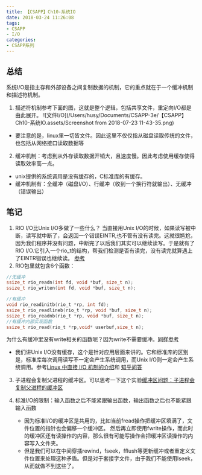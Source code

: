 ```yaml
---
title: 【CSAPP】Ch10-系统IO
date: 2018-03-24 11:26:08
tags:
- CSAPP
- I/O
categories:
- CSAPP系列
---
```


## 总结
系统I/O是指主存和外部设备之间复制数据的机制，它的重点就在于一个缓冲机制和描述符机制。
1. 描述符机制参考下面的图，这就是整个逻辑，包括共享文件，重定向I/O都是由此展开。
![文件I/O](/Users/husy/Documents/CSAPP-3e/【CSAPP】Ch10-系统IO.assets/Screenshot from 2018-07-23 11-43-35.png)

+ 要注意的是，linux里一切皆文件。因此这里不仅仅指从磁盘读取传统的文件，也包括从网络接口读取数据等

2. 缓冲机制：考虑到从外存读取数据开销大，且速度慢。因此考虑使用缓存使得读取效率高一点。
+ unix提供的系统调用是没有缓存的，C标准库的有缓存。
+ 缓冲机制有：全缓冲（磁盘I/O）、行缓冲（收到一个换行符就输出）、无缓冲（错误输出）

## 笔记
1. RIO I/O比Unix I/O多做了一些什么？
    当直接用Unix I/O的时候，如果读写被中断，读写就中断了，会返回一个错误EINTR,也不管有没有读完。这就很尴尬，因为我们程序并没有问题，中断完了以后我们其实可以继续读写。于是就有了RIO I/O.它引入一个rio_t的结构，帮我们检测是否有读完，没有读完就算遇上了EINTR错误也继续读。 [参考](http://www.cnblogs.com/wzzkaifa/p/7281005.html)
2. RIO包里就包含6个函数：
```C
//无缓冲
ssize_t rio_readn(int fd, void *buf, size_t n);
ssize_t rio_writen(int fd, void *buf, size_t n);

//有缓冲
void rio_readinitb(rio_t *rp, int fd);
ssize_t rio_readlineb(rio_t *rp, void *buf, size_t n);
ssize_t rio_readnb(rio_t *rp, void *buf, size_t n);
//有缓冲内部实现函数
ssize_t rio_read(rio_t *rp,void* userbuf,size_t n);
```
为什么有缓冲里没有write相关的函数呢？因为write不需要缓冲。[同样参考](http://www.cnblogs.com/wzzkaifa/p/7281005.html)

- 我们讲Unix I/O没有缓存，这个是针对应用层面来讲的。它和标准库的区别是，标准库每次调用读写不一定会产生系统调用，而Unix I/O则一定会产生系统调用。参考[Linux 中直接 I/O 机制的介绍](https://www.ibm.com/developerworks/cn/linux/l-cn-directio/)和 [知乎问答](https://www.zhihu.com/question/23349599)

3. 子进程会复制父进程的缓冲区。可以思考一下这个实验[缓冲区问题：子进程会复制父进程的缓冲区](https://blog.csdn.net/damotiansheng/article/details/51992231)

3. 标准I/O的限制：输入函数之后不能紧跟输出函数，输出函数之后也不能紧跟输入函数
    - 因为标准I/O的缓冲区是共用的，比如当前fread操作把缓冲区填满了，文件位置的指针也会偏移一个缓冲区。 然后再立即使用fwrite操作，而此时的缓冲区还有读操作的内容，那么很有可能写操作会把缓冲区读操作的内容写入文件夹。
    - 但是我们可以在中间穿插rewind，fseek，fflush等更新缓冲或者重定义文件位置来处理这种矛盾。但是对于套接字文件，由于我们不能使用lseek，从而就做不到这些了。
